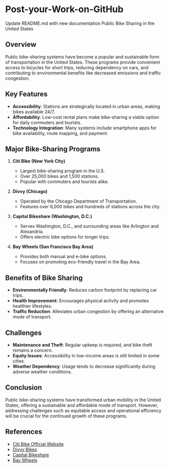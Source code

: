 # Post-your-Work-on-GitHub
Update README.md with new documentation
 Public Bike Sharing in the United States

## Overview
Public bike-sharing systems have become a popular and sustainable form of transportation in the United States. These programs provide convenient access to bicycles for short trips, reducing dependency on cars, and contributing to environmental benefits like decreased emissions and traffic congestion.

## Key Features
- **Accessibility**: Stations are strategically located in urban areas, making bikes available 24/7.
- **Affordability**: Low-cost rental plans make bike-sharing a viable option for daily commuters and tourists.
- **Technology Integration**: Many systems include smartphone apps for bike availability, route mapping, and payment.

## Major Bike-Sharing Programs
1. **Citi Bike (New York City)**  
   - Largest bike-sharing program in the U.S.  
   - Over 25,000 bikes and 1,500 stations.  
   - Popular with commuters and tourists alike.  

2. **Divvy (Chicago)**  
   - Operated by the Chicago Department of Transportation.  
   - Features over 6,000 bikes and hundreds of stations across the city.  

3. **Capital Bikeshare (Washington, D.C.)**  
   - Serves Washington, D.C., and surrounding areas like Arlington and Alexandria.  
   - Offers electric bike options for longer trips.  

4. **Bay Wheels (San Francisco Bay Area)**  
   - Provides both manual and e-bike options.  
   - Focuses on promoting eco-friendly travel in the Bay Area.  

## Benefits of Bike Sharing
- **Environmentally Friendly**: Reduces carbon footprint by replacing car trips.  
- **Health Improvement**: Encourages physical activity and promotes healthier lifestyles.  
- **Traffic Reduction**: Alleviates urban congestion by offering an alternative mode of transport.  

## Challenges
- **Maintenance and Theft**: Regular upkeep is required, and bike theft remains a concern.  
- **Equity Issues**: Accessibility in low-income areas is still limited in some cities.  
- **Weather Dependency**: Usage tends to decrease significantly during adverse weather conditions.  

## Conclusion
Public bike-sharing systems have transformed urban mobility in the United States, offering a sustainable and affordable mode of transport. However, addressing challenges such as equitable access and operational efficiency will be crucial for the continued growth of these programs.

## References
- [Citi Bike Official Website](https://www.citibikenyc.com)  
- [Divvy Bikes](https://divvybikes.com)  
- [Capital Bikeshare](https://www.capitalbikeshare.com)  
- [Bay Wheels](https://www.lyft.com/bikes/bay-wheels)  
